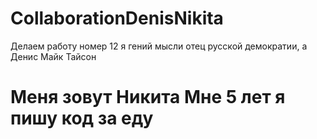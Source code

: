 # CollaborationDenisNikita
Делаем работу номер 12 я гений мысли отец русской демократии, а Денис Майк Тайсон
# Меня зовут Никита Мне 5 лет я пишу код за еду 